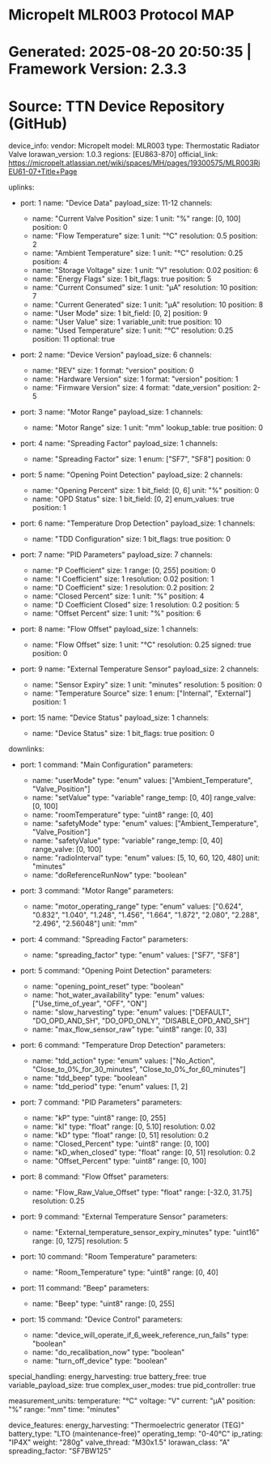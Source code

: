 # Micropelt MLR003 Protocol MAP
# Generated: 2025-08-20 20:50:35 | Framework Version: 2.3.3
# Source: TTN Device Repository (GitHub)

device_info:
  vendor: Micropelt
  model: MLR003
  type: Thermostatic Radiator Valve
  lorawan_version: 1.0.3
  regions: [EU863-870]
  official_link: https://micropelt.atlassian.net/wiki/spaces/MH/pages/19300575/MLR003RiEU61-07+Title+Page

uplinks:
  - port: 1
    name: "Device Data"
    payload_size: 11-12
    channels:
      - name: "Current Valve Position"
        size: 1
        unit: "%"
        range: [0, 100]
        position: 0
      - name: "Flow Temperature"
        size: 1
        unit: "°C"
        resolution: 0.5
        position: 2
      - name: "Ambient Temperature"
        size: 1
        unit: "°C"
        resolution: 0.25
        position: 4
      - name: "Storage Voltage"
        size: 1
        unit: "V"
        resolution: 0.02
        position: 6
      - name: "Energy Flags"
        size: 1
        bit_flags: true
        position: 5
      - name: "Current Consumed"
        size: 1
        unit: "µA"
        resolution: 10
        position: 7
      - name: "Current Generated"
        size: 1
        unit: "µA"
        resolution: 10
        position: 8
      - name: "User Mode"
        size: 1
        bit_field: [0, 2]
        position: 9
      - name: "User Value"
        size: 1
        variable_unit: true
        position: 10
      - name: "Used Temperature"
        size: 1
        unit: "°C"
        resolution: 0.25
        position: 11
        optional: true

  - port: 2
    name: "Device Version"
    payload_size: 6
    channels:
      - name: "REV"
        size: 1
        format: "version"
        position: 0
      - name: "Hardware Version"
        size: 1
        format: "version"
        position: 1
      - name: "Firmware Version"
        size: 4
        format: "date_version"
        position: 2-5

  - port: 3
    name: "Motor Range"
    payload_size: 1
    channels:
      - name: "Motor Range"
        size: 1
        unit: "mm"
        lookup_table: true
        position: 0

  - port: 4
    name: "Spreading Factor"
    payload_size: 1
    channels:
      - name: "Spreading Factor"
        size: 1
        enum: ["SF7", "SF8"]
        position: 0

  - port: 5
    name: "Opening Point Detection"
    payload_size: 2
    channels:
      - name: "Opening Percent"
        size: 1
        bit_field: [0, 6]
        unit: "%"
        position: 0
      - name: "OPD Status"
        size: 1
        bit_field: [0, 2]
        enum_values: true
        position: 1

  - port: 6
    name: "Temperature Drop Detection"
    payload_size: 1
    channels:
      - name: "TDD Configuration"
        size: 1
        bit_flags: true
        position: 0

  - port: 7
    name: "PID Parameters"
    payload_size: 7
    channels:
      - name: "P Coefficient"
        size: 1
        range: [0, 255]
        position: 0
      - name: "I Coefficient"
        size: 1
        resolution: 0.02
        position: 1
      - name: "D Coefficient"
        size: 1
        resolution: 0.2
        position: 2
      - name: "Closed Percent"
        size: 1
        unit: "%"
        position: 4
      - name: "D Coefficient Closed"
        size: 1
        resolution: 0.2
        position: 5
      - name: "Offset Percent"
        size: 1
        unit: "%"
        position: 6

  - port: 8
    name: "Flow Offset"
    payload_size: 1
    channels:
      - name: "Flow Offset"
        size: 1
        unit: "°C"
        resolution: 0.25
        signed: true
        position: 0

  - port: 9
    name: "External Temperature Sensor"
    payload_size: 2
    channels:
      - name: "Sensor Expiry"
        size: 1
        unit: "minutes"
        resolution: 5
        position: 0
      - name: "Temperature Source"
        size: 1
        enum: ["Internal", "External"]
        position: 1

  - port: 15
    name: "Device Status"
    payload_size: 1
    channels:
      - name: "Device Status"
        size: 1
        bit_flags: true
        position: 0

downlinks:
  - port: 1
    command: "Main Configuration"
    parameters:
      - name: "userMode"
        type: "enum"
        values: ["Ambient_Temperature", "Valve_Position"]
      - name: "setValue"
        type: "variable"
        range_temp: [0, 40]
        range_valve: [0, 100]
      - name: "roomTemperature"
        type: "uint8"
        range: [0, 40]
      - name: "safetyMode"
        type: "enum"
        values: ["Ambient_Temperature", "Valve_Position"]
      - name: "safetyValue"
        type: "variable"
        range_temp: [0, 40]
        range_valve: [0, 100]
      - name: "radioInterval"
        type: "enum"
        values: [5, 10, 60, 120, 480]
        unit: "minutes"
      - name: "doReferenceRunNow"
        type: "boolean"

  - port: 3
    command: "Motor Range"
    parameters:
      - name: "motor_operating_range"
        type: "enum"
        values: ["0.624", "0.832", "1.040", "1.248", "1.456", "1.664", "1.872", "2.080", "2.288", "2.496", "2.56048"]
        unit: "mm"

  - port: 4
    command: "Spreading Factor"
    parameters:
      - name: "spreading_factor"
        type: "enum"
        values: ["SF7", "SF8"]

  - port: 5
    command: "Opening Point Detection"
    parameters:
      - name: "opening_point_reset"
        type: "boolean"
      - name: "hot_water_availability"
        type: "enum"
        values: ["Use_time_of_year", "OFF", "ON"]
      - name: "slow_harvesting"
        type: "enum"
        values: ["DEFAULT", "DO_OPD_AND_SH", "DO_OPD_ONLY", "DISABLE_OPD_AND_SH"]
      - name: "max_flow_sensor_raw"
        type: "uint8"
        range: [0, 33]

  - port: 6
    command: "Temperature Drop Detection"
    parameters:
      - name: "tdd_action"
        type: "enum"
        values: ["No_Action", "Close_to_0%_for_30_minutes", "Close_to_0%_for_60_minutes"]
      - name: "tdd_beep"
        type: "boolean"
      - name: "tdd_period"
        type: "enum"
        values: [1, 2]

  - port: 7
    command: "PID Parameters"
    parameters:
      - name: "kP"
        type: "uint8"
        range: [0, 255]
      - name: "kI"
        type: "float"
        range: [0, 5.10]
        resolution: 0.02
      - name: "kD"
        type: "float"
        range: [0, 51]
        resolution: 0.2
      - name: "Closed_Percent"
        type: "uint8"
        range: [0, 100]
      - name: "kD_when_closed"
        type: "float"
        range: [0, 51]
        resolution: 0.2
      - name: "Offset_Percent"
        type: "uint8"
        range: [0, 100]

  - port: 8
    command: "Flow Offset"
    parameters:
      - name: "Flow_Raw_Value_Offset"
        type: "float"
        range: [-32.0, 31.75]
        resolution: 0.25

  - port: 9
    command: "External Temperature Sensor"
    parameters:
      - name: "External_temperature_sensor_expiry_minutes"
        type: "uint16"
        range: [0, 1275]
        resolution: 5

  - port: 10
    command: "Room Temperature"
    parameters:
      - name: "Room_Temperature"
        type: "uint8"
        range: [0, 40]

  - port: 11
    command: "Beep"
    parameters:
      - name: "Beep"
        type: "uint8"
        range: [0, 255]

  - port: 15
    command: "Device Control"
    parameters:
      - name: "device_will_operate_if_6_week_reference_run_fails"
        type: "boolean"
      - name: "do_recalibation_now"
        type: "boolean"
      - name: "turn_off_device"
        type: "boolean"

special_handling:
  energy_harvesting: true
  battery_free: true
  variable_payload_size: true
  complex_user_modes: true
  pid_controller: true
  
measurement_units:
  temperature: "°C"
  voltage: "V"
  current: "µA"
  position: "%"
  range: "mm"
  time: "minutes"

device_features:
  energy_harvesting: "Thermoelectric generator (TEG)"
  battery_type: "LTO (maintenance-free)"
  operating_temp: "0-40°C"
  ip_rating: "IP4X"
  weight: "280g"
  valve_thread: "M30x1.5"
  lorawan_class: "A"
  spreading_factor: "SF7BW125"
